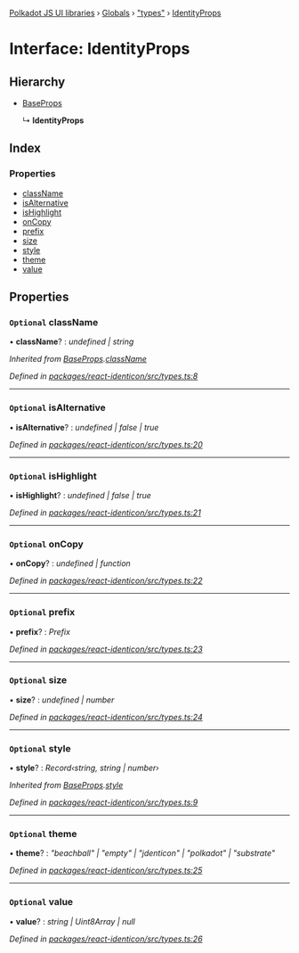 [Polkadot JS UI libraries](../README.md) › [Globals](../globals.md) › ["types"](../modules/_types_.md) › [IdentityProps](_types_.identityprops.md)

# Interface: IdentityProps

## Hierarchy

* [BaseProps](_types_.baseprops.md)

  ↳ **IdentityProps**

## Index

### Properties

* [className](_types_.identityprops.md#optional-classname)
* [isAlternative](_types_.identityprops.md#optional-isalternative)
* [isHighlight](_types_.identityprops.md#optional-ishighlight)
* [onCopy](_types_.identityprops.md#optional-oncopy)
* [prefix](_types_.identityprops.md#optional-prefix)
* [size](_types_.identityprops.md#optional-size)
* [style](_types_.identityprops.md#optional-style)
* [theme](_types_.identityprops.md#optional-theme)
* [value](_types_.identityprops.md#optional-value)

## Properties

### `Optional` className

• **className**? : *undefined | string*

*Inherited from [BaseProps](_types_.baseprops.md).[className](_types_.baseprops.md#optional-classname)*

*Defined in [packages/react-identicon/src/types.ts:8](https://github.com/polkadot-js/ui/blob/e320d943a/packages/react-identicon/src/types.ts#L8)*

___

### `Optional` isAlternative

• **isAlternative**? : *undefined | false | true*

*Defined in [packages/react-identicon/src/types.ts:20](https://github.com/polkadot-js/ui/blob/e320d943a/packages/react-identicon/src/types.ts#L20)*

___

### `Optional` isHighlight

• **isHighlight**? : *undefined | false | true*

*Defined in [packages/react-identicon/src/types.ts:21](https://github.com/polkadot-js/ui/blob/e320d943a/packages/react-identicon/src/types.ts#L21)*

___

### `Optional` onCopy

• **onCopy**? : *undefined | function*

*Defined in [packages/react-identicon/src/types.ts:22](https://github.com/polkadot-js/ui/blob/e320d943a/packages/react-identicon/src/types.ts#L22)*

___

### `Optional` prefix

• **prefix**? : *Prefix*

*Defined in [packages/react-identicon/src/types.ts:23](https://github.com/polkadot-js/ui/blob/e320d943a/packages/react-identicon/src/types.ts#L23)*

___

### `Optional` size

• **size**? : *undefined | number*

*Defined in [packages/react-identicon/src/types.ts:24](https://github.com/polkadot-js/ui/blob/e320d943a/packages/react-identicon/src/types.ts#L24)*

___

### `Optional` style

• **style**? : *Record‹string, string | number›*

*Inherited from [BaseProps](_types_.baseprops.md).[style](_types_.baseprops.md#optional-style)*

*Defined in [packages/react-identicon/src/types.ts:9](https://github.com/polkadot-js/ui/blob/e320d943a/packages/react-identicon/src/types.ts#L9)*

___

### `Optional` theme

• **theme**? : *"beachball" | "empty" | "jdenticon" | "polkadot" | "substrate"*

*Defined in [packages/react-identicon/src/types.ts:25](https://github.com/polkadot-js/ui/blob/e320d943a/packages/react-identicon/src/types.ts#L25)*

___

### `Optional` value

• **value**? : *string | Uint8Array | null*

*Defined in [packages/react-identicon/src/types.ts:26](https://github.com/polkadot-js/ui/blob/e320d943a/packages/react-identicon/src/types.ts#L26)*
